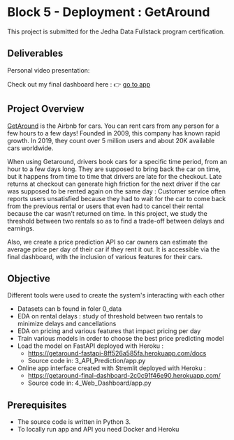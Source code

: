 # Block 5 - Deployment : GetAround

This project is submitted for the Jedha Data Fullstack program certification.

## Deliverables

Personal video presentation: 

Check out my final dashboard here : 👉 [go to app](https://getaround-final-dashboard-2c0c91f46e90.herokuapp.com/)

## Project Overview
[GetAround](https://www.getaround.com/?wpsrc=Google+Organic+Search) is the Airbnb for cars. You can rent cars from any person for a few hours to a few days! Founded in 2009, this company has known rapid growth. In 2019, they count over 5 million users and about 20K available cars worldwide. 

When using Getaround, drivers book cars for a specific time period, from an hour to a few days long. They are supposed to bring back the car on time, but it happens from time to time that drivers are late for the checkout.
Late returns at checkout can generate high friction for the next driver if the car was supposed to be rented again on the same day : Customer service often reports users unsatisfied because they had to wait for the car to come back from the previous rental or users that even had to cancel their rental because the car wasn’t returned on time.
In this project, we study the threshold between two rentals so as to find a trade-off between delays and earnings.

Also, we create a price prediction API so car owners can estimate the average price per day of their car if they rent it out. 
It is accessible via the final dashboard, with the inclusion of various features for their cars. 

## Objective
Different tools were used to create the system's interacting with each other

- Datasets can b found in foler 0_data
- EDA on rental delays : study of threshold between two rentals to minimize delays and cancellations
- EDA on pricing and various features that impact pricing per day
- Train various models in order to choose the best price predicting model
- Load the model on FastAPI deployed with Heroku : 
    - https://getaround-fastapi-8ff526a585fa.herokuapp.com/docs
    - Source code in: 3_API_Prediction/app.py
- Online app interface created with Stremlit deployed with Heroku : 
    - https://getaround-final-dashboard-2c0c91f46e90.herokuapp.com/
    - Source code in: 4_Web_Dashboard/app.py

## Prerequisites

- The source code is written in Python 3.
- To locally run app and API you need Docker and Heroku 


